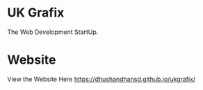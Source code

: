 # UK Grafix
  The Web Development StartUp.
# Website
  View the Website Here
  https://dhushandhansd.github.io/ukgrafix/
